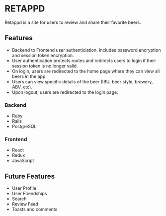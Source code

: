 # RETAPPD

Retappd is a site for users to review and share their favorite beers. 


## Features

* Backend to Frontend user authenticiation. Includes password encryption and session token encryption.
* User authentication protects routes and redirects users to login if their session token is no longer valid.
* On login, users are redirected to the home page where they can view all beers in the app.
* Users can view specific details of the beer (IBU, beer style, brewery, ABV, etc).
* Upon logout, users are redirected to the login page.

### Backend
* Ruby
* Rails
* PostgreSQL

### Frontend
* React
* Redux
* JavaScript


## Future Features
* User Profile
* User Friendships
* Search
* Review Feed
* Toasts and comments
